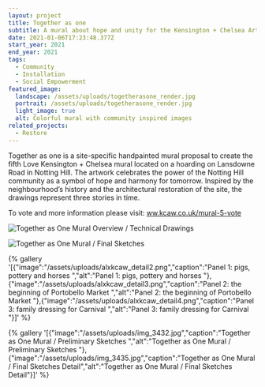 ```yaml
---
layout: project
title: Together as one
subtitle: A mural about hope and unity for the Kensington + Chelsea Art Week
date: 2021-01-06T17:23:48.377Z
start_year: 2021
end_year: 2021
tags:
  - Community
  - Installation
  - Social Empowerment
featured_image:
  landscape: /assets/uploads/togetherasone_render.jpg
  portrait: /assets/uploads/togetherasone_render.jpg
  light_image: true
  alt: Colorful mural with community inspired images
related_projects:
  - Restore
---
```

Together as one is a site-specific handpainted mural proposal to create the fifth Love Kensington + Chelsea mural located on a hoarding on Lansdowne Road in Notting Hill. The artwork celebrates the power of the Notting Hill community as a symbol of hope and harmony for tomorrow. Inspired by the neighbourhood’s history and the architectural restoration of the site, the drawings represent three stories in time. 

To vote and more information please visit: [ww.kcaw.co.uk/mural-5-vote](https://www.kcaw.co.uk/mural-5-vote)

![Together as One Mural Overview  / Technical Drawings](/assets/uploads/alxkcaw_full.jpg "Together as One Mural Overview  / Technical Drawings")

![Together as One Mural / Final Sketches](/assets/uploads/img_3446.jpg "Together as One Mural / Final Sketches")

{% gallery '[{"image":"/assets/uploads/alxkcaw_detail2.png","caption":"Panel 1: pigs, pottery and horses ","alt":"Panel 1: pigs, pottery and horses "},{"image":"/assets/uploads/alxkcaw_detail3.png","caption":"Panel 2: the beginning of Portobello Market ","alt":"Panel 2: the beginning of Portobello Market "},{"image":"/assets/uploads/alxkcaw_detail4.png","caption":"Panel 3: family dressing for Carnival ","alt":"Panel 3: family dressing for Carnival "}]' %}

{% gallery '[{"image":"/assets/uploads/img_3432.jpg","caption":"Together as One Mural / Preliminary Sketches ","alt":"Together as One Mural / Preliminary Sketches "},{"image":"/assets/uploads/img_3435.jpg","caption":"Together as One Mural / Final Sketches Detail","alt":"Together as One Mural / Final Sketches Detail"}]' %}
